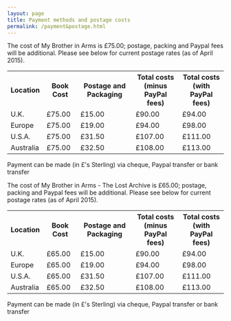 ```yaml
---
layout: page
title: Payment methods and postage costs
permalink: /payment&postage.html
---
```


<p>
  The cost of My Brother in Arms is &pound;75.00; postage, packing and Paypal fees will be additional. Please see below for current postage rates (as of April 2015).
</p>

<table>
  <tr>
    <th>Location</th>
    <th>Book Cost</th>
    <th>Postage and Packaging</th>
    <th>Total costs<br />(minus PayPal fees)</th>
    <th>Total costs<br />(with PayPal fees)</th>
  </tr>
  <tr>
    <td>U.K.</td>
    <td>&pound;75.00</td>
    <td>&pound;15.00</td>
    <td>&pound;90.00</td>
    <td>&pound;94.00</td>
  </tr>
  <tr>
    <td>Europe</td>
    <td>&pound;75.00</td>
    <td>&pound;19.00</td>
    <td>&pound;94.00</td>
    <td>&pound;98.00</td>
  </tr>
  <tr>
    <td>U.S.A.</td>
    <td>&pound;75.00</td>
    <td>&pound;31.50</td>
    <td>&pound;107.00</td>
    <td>&pound;111.00</td>
  </tr>
  <tr>
    <td>Australia</td>
    <td>&pound;75.00</td>
    <td>&pound;32.50</td>
    <td>&pound;108.00</td>
    <td>&pound;113.00</td>
  </tr>
</table>
<p>Payment can be made (in &pound;'s Sterling) via cheque, Paypal transfer or bank transfer</p>

<p>
  The cost of My Brother in Arms - The Lost Archive is &pound;65.00; postage, packing and Paypal fees will be additional. Please see below for current postage rates (as of April 2015).
</p>

<table>
  <tr>
    <th>Location</th>
    <th>Book Cost</th>
    <th>Postage and Packaging</th>
    <th>Total costs<br />(minus PayPal fees)</th>
    <th>Total costs<br />(with PayPal fees)</th>
  </tr>
  <tr>
    <td>U.K.</td>
    <td>&pound;65.00</td>
    <td>&pound;15.00</td>
    <td>&pound;90.00</td>
    <td>&pound;94.00</td>
  </tr>
  <tr>
    <td>Europe</td>
    <td>&pound;65.00</td>
    <td>&pound;19.00</td>
    <td>&pound;94.00</td>
    <td>&pound;98.00</td>
  </tr>
  <tr>
    <td>U.S.A.</td>
    <td>&pound;65.00</td>
    <td>&pound;31.50</td>
    <td>&pound;107.00</td>
    <td>&pound;111.00</td>
  </tr>
  <tr>
    <td>Australia</td>
    <td>&pound;65.00</td>
    <td>&pound;32.50</td>
    <td>&pound;108.00</td>
    <td>&pound;113.00</td>
  </tr>
</table>
<p>Payment can be made (in &pound;'s Sterling) via cheque, Paypal transfer or bank transfer</p>
